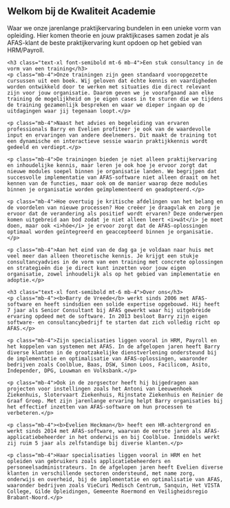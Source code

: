 <div class="p-4">
    <h2 class="text-2xl font-bold mb-4">Welkom bij de Kwaliteit Academie</h2>
    <p class="text-lg mb-4">Waar we onze jarenlange praktijkervaring bundelen in een unieke vorm van opleiding. Hier komen theorie en jouw praktijkcases samen zodat je als AFAS-klant de beste praktijkervaring kunt opdoen op het gebied van HRM/Payroll.</p>

    <h3 class="text-xl font-semibold mt-6 mb-4">Een stuk consultancy in de vorm van een training</h3>
    <p class="mb-4">Onze trainingen zijn geen standaard vooropgezette cursussen uit een boek. Wij geloven dat échte kennis en vaardigheden worden ontwikkeld door te werken met situaties die direct relevant zijn voor jouw organisatie. Daarom geven we je voorafgaand aan elke training de mogelijkheid om je eigen cases in te sturen die we tijdens de training gezamenlijk bespreken en waar we dieper ingaan op de uitdagingen waar jij tegenaan loopt.</p>

    <p class="mb-4">Naast het advies en begeleiding van ervaren professionals Barry en Evelien profiteer je ook van de waardevolle input en ervaringen van andere deelnemers. Dit maakt de training tot een dynamische en interactieve sessie waarin praktijkkennis wordt gedeeld en verdiept.</p>

    <p class="mb-4">De trainingen bieden je niet alleen praktijkervaring en inhoudelijke kennis, maar leren je ook hoe je ervoor zorgt dat nieuwe modules soepel binnen je organisatie landen. We begrijpen dat succesvolle implementatie van AFAS-software niet alleen draait om het kennen van de functies, maar ook om de manier waarop deze modules binnen je organisatie worden geïmplementeerd en geadopteerd.</p>

    <p class="mb-4">Hoe overtuig je kritische afdelingen van het belang en de voordelen van nieuwe processen? Hoe creëer je draagvlak en zorg je ervoor dat de verandering als positief wordt ervaren? Deze onderwerpen komen uitgebreid aan bod zodat je niet alleen leert <i>wát</i> je moet doen, maar ook <i>hóe</i> je ervoor zorgt dat de AFAS-oplossingen optimaal worden geïntegreerd en geaccepteerd binnen je organisatie.</p>

    <p class="mb-4">Aan het eind van de dag ga je voldaan naar huis met veel meer dan alleen theoretische kennis. Je krijgt een stukje consultancyadvies in de vorm van een training met concrete oplossingen en strategieën die je direct kunt inzetten voor jouw eigen organisatie, zowel inhoudelijk als op het gebied van implementatie en adoptie.</p>

    <h3 class="text-xl font-semibold mt-6 mb-4">Over ons</h3>
    <p class="mb-4"><b>Barry de Vreede</b> werkt sinds 2006 met AFAS-software en heeft sindsdien een solide expertise opgebouwd. Hij heeft 7 jaar als Senior Consultant bij AFAS gewerkt waar hij uitgebreide ervaring opdeed met de software. In 2013 besloot Barry zijn eigen software- en consultancybedrijf te starten dat zich volledig richt op AFAS.</p>

    <p class="mb-4">Zijn specialisaties liggen vooral in HRM, Payroll en het koppelen van systemen met AFAS. In de afgelopen jaren heeft Barry diverse klanten in de grootzakelijke dienstverlening ondersteund bij de implementatie en optimalisatie van AFAS-oplossingen, waaronder bedrijven zoals Coolblue, Baas, DSW, Simon Loos, Facilicom, Asito, Independer, DPG, Louwman en Volksbank.</p>

    <p class="mb-4">Ook in de zorgsector heeft hij bijgedragen aan projecten voor instellingen zoals het Antoni van Leeuwenhoek Ziekenhuis, Slotervaart Ziekenhuis, Rijnstate Ziekenhuis en Reinier de Graaf Groep. Met zijn jarenlange ervaring helpt Barry organisaties bij het effectief inzetten van AFAS-software om hun processen te verbeteren.</p>

    <p class="mb-4"><b>Evelien Heckman</b> heeft een HR-achtergrond en werkt sinds 2014 met AFAS-software, waarvan de eerste jaren als AFAS-applicatiebeheerder in het onderwijs en bij Coolblue. Inmiddels werkt zij ruim 5 jaar als zelfstandige bij diverse klanten.</p>

    <p class="mb-4">Haar specialisaties liggen vooral in HRM en het opleiden van gebruikers zoals applicatiebeheerders en personeelsadministrateurs. In de afgelopen jaren heeft Evelien diverse klanten in verschillende sectoren ondersteund, met name zorg, onderwijs en overheid, bij de implementatie en optimalisatie van AFAS, waaronder bedrijven zoals VieCuri Medisch Centrum, Sanquin, Het VISTA College, Gilde Opleidingen, Gemeente Roermond en Veiligheidsregio Brabant-Noord.</p>
</div>